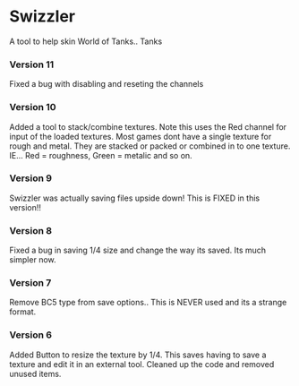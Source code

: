 # Swizzler
A tool to help skin World of Tanks.. Tanks

### Version 11
Fixed a bug with disabling and reseting the channels

### Version 10
Added a tool to stack/combine textures.
Note this uses the Red channel for input of the loaded textures.
Most games dont have a single texture for rough and metal. They are stacked or packed or combined in to one texture.
IE... Red = roughness, Green = metalic and so on.

### Version 9
Swizzler was actually saving files upside down!
This is FIXED in this version!!

### Version 8
Fixed a bug in saving 1/4 size and change the way its saved. Its much simpler now.

### Version 7
Remove BC5 type from save options.. This is NEVER used and its a strange format.

### Version 6
Added Button to resize the texture by 1/4. This saves having to save a texture and edit it in an external tool.
Cleaned up the code and removed unused items.